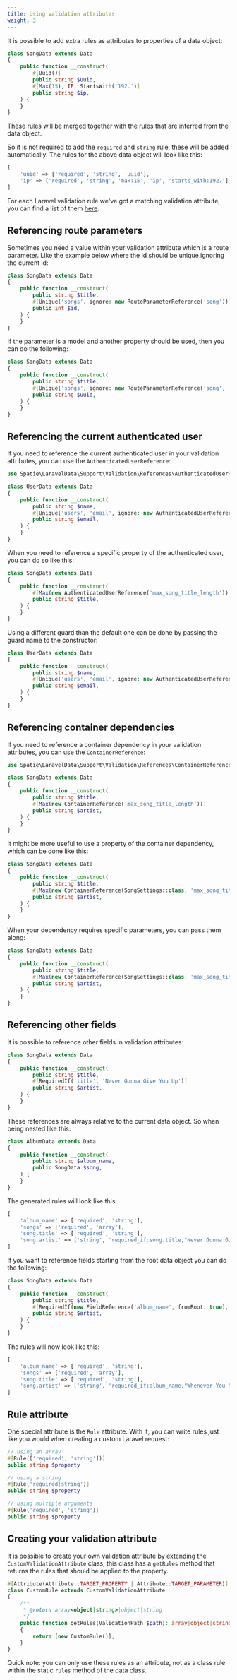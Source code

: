 ```yaml
---
title: Using validation attributes
weight: 3
---
```


It is possible to add extra rules as attributes to properties of a data object:

```php
class SongData extends Data
{
    public function __construct(
        #[Uuid()]
        public string $uuid,
        #[Max(15), IP, StartsWith('192.')]
        public string $ip,
    ) {
    }
}
```

These rules will be merged together with the rules that are inferred from the data object.

So it is not required to add the `required` and `string` rule, these will be added automatically. The rules for the
above data object will look like this:

```php
[
    'uuid' => ['required', 'string', 'uuid'],
    'ip' => ['required', 'string', 'max:15', 'ip', 'starts_with:192.'],
]
```

For each Laravel validation rule we've got a matching validation attribute, you can find a list of
them [here](/docs/laravel-data/v4/advanced-usage/validation-attributes).

## Referencing route parameters

Sometimes you need a value within your validation attribute which is a route parameter.
Like the example below where the id should be unique ignoring the current id:

```php
class SongData extends Data
{
    public function __construct(
        public string $title,
        #[Unique('songs', ignore: new RouteParameterReference('song'))]
        public int $id,
    ) {
    }
}
```

If the parameter is a model and another property should be used, then you can do the following:

```php
class SongData extends Data
{
    public function __construct(
        public string $title,
        #[Unique('songs', ignore: new RouteParameterReference('song', 'uuid'))]
        public string $uuid,
    ) {
    }
}
```

## Referencing the current authenticated user

If you need to reference the current authenticated user in your validation attributes, you can use the
`AuthenticatedUserReference`:

```php
use Spatie\LaravelData\Support\Validation\References\AuthenticatedUserReference;

class UserData extends Data
{
    public function __construct(
        public string $name,
        #[Unique('users', 'email', ignore: new AuthenticatedUserReference())]
        public string $email,
    ) {   
    }
}
```

When you need to reference a specific property of the authenticated user, you can do so like this:

```php
class SongData extends Data
{
    public function __construct(
        #[Max(new AuthenticatedUserReference('max_song_title_length'))]
        public string $title,
    ) {
    }
}
```

Using a different guard than the default one can be done by passing the guard name to the constructor:

```php
class UserData extends Data
{
    public function __construct(
        public string $name,
        #[Unique('users', 'email', ignore: new AuthenticatedUserReference(guard: 'api'))]
        public string $email,
    ) {   
    }
}
```

## Referencing container dependencies

If you need to reference a container dependency in your validation attributes, you can use the `ContainerReference`:

```php
use Spatie\LaravelData\Support\Validation\References\ContainerReference;

class SongData extends Data
{
    public function __construct(
        public string $title,
        #[Max(new ContainerReference('max_song_title_length'))]
        public string $artist,
    ) {
    }
}
```

It might be more useful to use a property of the container dependency, which can be done like this:

```php
class SongData extends Data
{
    public function __construct(
        public string $title,
        #[Max(new ContainerReference(SongSettings::class, 'max_song_title_length'))]
        public string $artist,
    ) {
    }
}
```

When your dependency requires specific parameters, you can pass them along:

```php
class SongData extends Data
{
    public function __construct(
        public string $title,
        #[Max(new ContainerReference(SongSettings::class, 'max_song_title_length', parameters: ['repository' => 'redis']))]
        public string $artist,
    ) {
    }
}
```


## Referencing other fields

It is possible to reference other fields in validation attributes:

```php
class SongData extends Data
{
    public function __construct(
        public string $title,
        #[RequiredIf('title', 'Never Gonna Give You Up')]
        public string $artist,
    ) {
    }
}
```

These references are always relative to the current data object. So when being nested like this:

```php
class AlbumData extends Data
{
    public function __construct(
        public string $album_name,
        public SongData $song,
    ) {
    }
}
```

The generated rules will look like this:

```php
[
    'album_name' => ['required', 'string'],
    'songs' => ['required', 'array'],
    'song.title' => ['required', 'string'],
    'song.artist' => ['string', 'required_if:song.title,"Never Gonna Give You Up"'],
]
```

If you want to reference fields starting from the root data object you can do the following:

```php
class SongData extends Data
{
    public function __construct(
        public string $title,
        #[RequiredIf(new FieldReference('album_name', fromRoot: true), 'Whenever You Need Somebody')]
        public string $artist,
    ) {
    }
}
```

The rules will now look like this:

```php
[
    'album_name' => ['required', 'string'],
    'songs' => ['required', 'array'],
    'song.title' => ['required', 'string'],
    'song.artist' => ['string', 'required_if:album_name,"Whenever You Need Somebody"'],
]
```

## Rule attribute

One special attribute is the `Rule` attribute. With it, you can write rules just like you would when creating a custom
Laravel request:

```php
// using an array
#[Rule(['required', 'string'])] 
public string $property

// using a string
#[Rule('required|string')]
public string $property

// using multiple arguments
#[Rule('required', 'string')]
public string $property
```

## Creating your validation attribute

It is possible to create your own validation attribute by extending the `CustomValidationAttribute` class, this class
has a `getRules` method that returns the rules that should be applied to the property.

```php
#[Attribute(Attribute::TARGET_PROPERTY | Attribute::TARGET_PARAMETER)]
class CustomRule extends CustomValidationAttribute
{
    /**
     * @return array<object|string>|object|string
     */
    public function getRules(ValidationPath $path): array|object|string
    {
        return [new CustomRule()];
    }
}
```

Quick note: you can only use these rules as an attribute, not as a class rule within the static `rules` method of the
data class.
